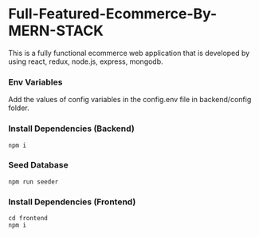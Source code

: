 # Full-Featured-Ecommerce-By-MERN-STACK
This is a fully functional ecommerce web application that is developed by using react, redux, node.js, express, mongodb.

### Env Variables

Add the values of config variables in the config.env file in backend/config folder.

### Install Dependencies (Backend)

```
npm i
```

### Seed Database


```
npm run seeder
```

### Install Dependencies (Frontend)

```
cd frontend
npm i
```
